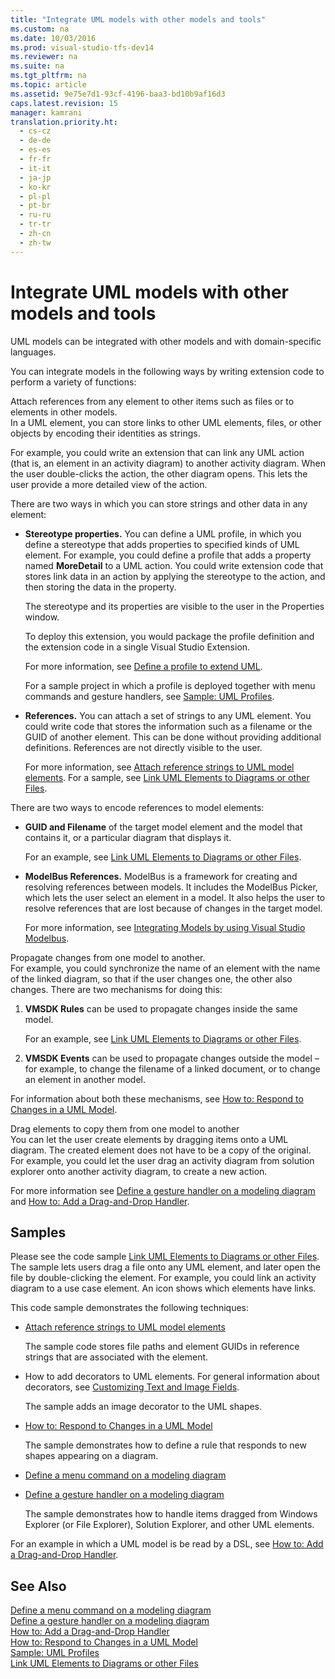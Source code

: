 ```yaml
---
title: "Integrate UML models with other models and tools"
ms.custom: na
ms.date: 10/03/2016
ms.prod: visual-studio-tfs-dev14
ms.reviewer: na
ms.suite: na
ms.tgt_pltfrm: na
ms.topic: article
ms.assetid: 9e75e7d1-93cf-4196-baa3-bd10b9af16d3
caps.latest.revision: 15
manager: kamrani
translation.priority.ht: 
  - cs-cz
  - de-de
  - es-es
  - fr-fr
  - it-it
  - ja-jp
  - ko-kr
  - pl-pl
  - pt-br
  - ru-ru
  - tr-tr
  - zh-cn
  - zh-tw
---
```

# Integrate UML models with other models and tools
UML models can be integrated with other models and with domain-specific languages.  
  
 You can integrate models in the following ways by writing extension code to perform a variety of functions:  
  
 Attach references from any element to other items such as files or to elements in other models.  
 In a UML element, you can store links to other UML elements, files, or other objects by encoding their identities as strings.  
  
 For example, you could write an extension that can link any UML action (that is, an element in an activity diagram) to another activity diagram. When the user double-clicks the action, the other diagram opens. This lets the user provide a more detailed view of the action.  
  
 There are two ways in which you can store strings and other data in any element:  
  
-   **Stereotype properties.** You can define a UML profile, in which you define a stereotype that adds properties to specified kinds of UML element. For example, you could define a profile that adds a property named **MoreDetail** to a UML action. You could write extension code that stores link data in an action by applying the stereotype to the action, and then storing the data in the property.  
  
     The stereotype and its properties are visible to the user in the Properties window.  
  
     To deploy this extension, you would package the profile definition and the extension code in a single Visual Studio Extension.  
  
     For more information, see [Define a profile to extend UML](../VS_IDE/Define-a-profile-to-extend-UML.md).  
  
     For a sample project in which a profile is deployed together with menu commands and gesture handlers, see [Sample: UML Profiles](http://go.microsoft.com/fwlink/?LinkID=213811).  
  
-   **References.** You can attach a set of strings to any UML element. You could write code that stores the information such as a filename or the GUID of another element. This can be done without providing additional definitions. References are not directly visible to the user.  
  
     For more information, see [Attach reference strings to UML model elements](../VS_IDE/Attach-reference-strings-to-UML-model-elements.md). For a sample, see [Link UML Elements to Diagrams or other Files](http://go.microsoft.com/fwlink/?LinkId=213813).  
  
 There are two ways to encode references to model elements:  
  
-   **GUID and Filename** of the target model element and the model that contains it, or a particular diagram that displays it.  
  
     For an example, see [Link UML Elements to Diagrams or other Files](http://go.microsoft.com/fwlink/?LinkId=213813).  
  
-   **ModelBus References.** ModelBus is a framework for creating and resolving references between models. It includes the ModelBus Picker, which lets the user select an element in a model. It also helps the user to resolve references that are lost because of changes in the target model.  
  
     For more information, see [Integrating Models by using Visual Studio Modelbus](../VS_IDE/Integrating-Models-by-using-Visual-Studio-Modelbus.md).  
  
 Propagate changes from one model to another.  
 For example, you could synchronize the name of an element with the name of the linked diagram, so that if the user changes one, the other also changes. There are two mechanisms for doing this:  
  
1.  **VMSDK Rules** can be used to propagate changes inside the same model.  
  
     For an example, see [Link UML Elements to Diagrams or other Files](http://go.microsoft.com/fwlink/?LinkId=213813).  
  
2.  **VMSDK Events** can be used to propagate changes outside the model – for example, to change the filename of a linked document, or to change an element in another model.  
  
 For information about both these mechanisms, see [How to: Respond to Changes in a UML Model](../VS_not_in_toc/How-to--Respond-to-Changes-in-a-UML-Model.md).  
  
 Drag elements to copy them from one model to another  
 You can let the user create elements by dragging items onto a UML diagram. The created element does not have to be a copy of the original. For example, you could let the user drag an activity diagram from solution explorer onto another activity diagram, to create a new action.  
  
 For more information see [Define a gesture handler on a modeling diagram](../VS_IDE/Define-a-gesture-handler-on-a-modeling-diagram.md) and [How to: Add a Drag-and-Drop Handler](../VS_IDE/How-to--Add-a-Drag-and-Drop-Handler.md).  
  
## Samples  
 Please see the code sample [Link UML Elements to Diagrams or other Files](http://go.microsoft.com/fwlink/?LinkId=213813). The sample lets users drag a file onto any UML element, and later open the file by double-clicking the element. For example, you could link an activity diagram to a use case element. An icon shows which elements have links.  
  
 This code sample demonstrates the following techniques:  
  
-   [Attach reference strings to UML model elements](../VS_IDE/Attach-reference-strings-to-UML-model-elements.md)  
  
     The sample code stores file paths and element GUIDs in reference strings that are associated with the element.  
  
-   How to add decorators to UML elements. For general information about decorators, see [Customizing Text and Image Fields](../VS_IDE/Customizing-Text-and-Image-Fields.md).  
  
     The sample adds an image decorator to the UML shapes.  
  
-   [How to: Respond to Changes in a UML Model](../VS_not_in_toc/How-to--Respond-to-Changes-in-a-UML-Model.md)  
  
     The sample demonstrates how to define a rule that responds to new shapes appearing on a diagram.  
  
-   [Define a menu command on a modeling diagram](../VS_IDE/Define-a-menu-command-on-a-modeling-diagram.md)  
  
-   [Define a gesture handler on a modeling diagram](../VS_IDE/Define-a-gesture-handler-on-a-modeling-diagram.md)  
  
     The sample demonstrates how to handle items dragged from Windows Explorer (or File Explorer), Solution Explorer, and other UML elements.  
  
 For an example in which a UML model is be read by a DSL, see [How to: Add a Drag-and-Drop Handler](../VS_IDE/How-to--Add-a-Drag-and-Drop-Handler.md).  
  
## See Also  
 [Define a menu command on a modeling diagram](../VS_IDE/Define-a-menu-command-on-a-modeling-diagram.md)   
 [Define a gesture handler on a modeling diagram](../VS_IDE/Define-a-gesture-handler-on-a-modeling-diagram.md)   
 [How to: Add a Drag-and-Drop Handler](../VS_IDE/How-to--Add-a-Drag-and-Drop-Handler.md)   
 [How to: Respond to Changes in a UML Model](../VS_not_in_toc/How-to--Respond-to-Changes-in-a-UML-Model.md)   
 [Sample: UML Profiles](http://go.microsoft.com/fwlink/?LinkID=213811)   
 [Link UML Elements to Diagrams or other Files](http://go.microsoft.com/fwlink/?LinkId=213813)